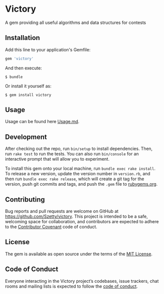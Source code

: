 # Victory

A gem providing all useful algorithms and data structures for contests

## Installation

Add this line to your application's Gemfile:

```ruby
gem 'victory'
```

And then execute:

    $ bundle

Or install it yourself as:

    $ gem install victory

## Usage

Usage can be found here [Usage.md](https://github.com/Szetty/victory/blob/master/Usage.md).

## Development

After checking out the repo, run `bin/setup` to install dependencies. Then, run `rake test` to run the tests. You can also run `bin/console` for an interactive prompt that will allow you to experiment.

To install this gem onto your local machine, run `bundle exec rake install`. To release a new version, update the version number in `version.rb`, and then run `bundle exec rake release`, which will create a git tag for the version, push git commits and tags, and push the `.gem` file to [rubygems.org](https://rubygems.org).

## Contributing

Bug reports and pull requests are welcome on GitHub at https://github.com/Szetty/victory. This project is intended to be a safe, welcoming space for collaboration, and contributors are expected to adhere to the [Contributor Covenant](http://contributor-covenant.org) code of conduct.

## License

The gem is available as open source under the terms of the [MIT License](https://opensource.org/licenses/MIT).

## Code of Conduct

Everyone interacting in the Victory project’s codebases, issue trackers, chat rooms and mailing lists is expected to follow the [code of conduct](https://github.com/Szetty/victory/blob/master/CODE_OF_CONDUCT.md).
